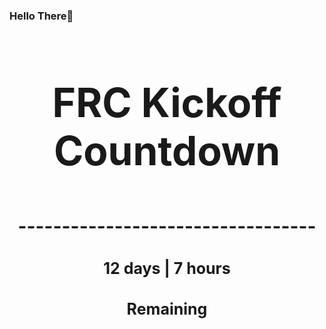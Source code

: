 ### Hello There👋

<!---START-TIMER--->
<h3 align='center' style='font-size: 64px;'>FRC Kickoff Countdown</h3>
<h3 align='center' style='font-size: 30px;'>----------------------------------</h3>
<h3 align='center' style='font-size: 25px;'>12 days | 7 hours</h3>
<h3 align='center' style='font-size: 25px;'>Remaining</h3>
<!---END-TIMER--->
